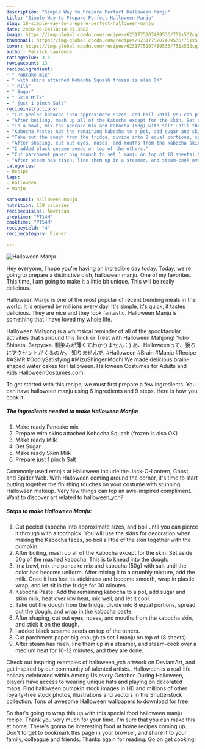 ```yaml
---
description: "Simple Way to Prepare Perfect Halloween Manju"
title: "Simple Way to Prepare Perfect Halloween Manju"
slug: 18-simple-way-to-prepare-perfect-halloween-manju
date: 2020-06-24T18:14:31.368Z
image: https://img-global.cpcdn.com/recipes/6231775207489536/751x532cq70/halloween-manju-recipe-main-photo.jpg
thumbnail: https://img-global.cpcdn.com/recipes/6231775207489536/751x532cq70/halloween-manju-recipe-main-photo.jpg
cover: https://img-global.cpcdn.com/recipes/6231775207489536/751x532cq70/halloween-manju-recipe-main-photo.jpg
author: Patrick Lawrence
ratingvalue: 3.3
reviewcount: 13
recipeingredient:
- " Pancake mix"
- " with skins attached Kobocha Squash frozen is also OK"
- " Milk"
- " Sugar"
- " Skim Milk"
- " just 1 pinch Salt"
recipeinstructions:
- "Cut peeled kabocha into approximate sizes, and boil until you can pierce it through with a toothpick. You will use the skins for decoration when making the Kabocha faces, so boil a little of the skin together with the pumpkin."
- "After boiling, mash up all of the Kabocha except for the skin. Set aside 50g of the mashed kabocha. This is to knead into the dough."
- "In a bowl, mix the pancake mix and kabocha (50g) with salt until the color has become uniform. After mixing it to a crumbly mixture, add the milk. Once it has lost its stickiness and become smooth, wrap in plastic wrap, and let sit in the fridge for 30 minutes."
- "Kabocha Paste: Add the remaining kabocha to a pot, add sugar and skim milk, heat over low heat, mix well, and let it cool."
- "Take out the dough from the fridge, divide into 8 equal portions, spread out the dough, and wrap in the kabocha paste."
- "After shaping, cut out eyes, noses, and mouths from the kabocha skin, and stick it on the dough."
- "I added black sesame seeds on top of the others."
- "Cut parchment paper big enough to set 1 manju on top of (8 sheets)."
- "After steam has risen, line them up in a steamer, and steam-cook over a medium heat for 10-12 minutes, and they are done."
categories:
- Recipe
tags:
- halloween
- manju

katakunci: halloween manju 
nutrition: 150 calories
recipecuisine: American
preptime: "PT14M"
cooktime: "PT54M"
recipeyield: "4"
recipecategory: Dinner

---
```



![Halloween Manju](https://img-global.cpcdn.com/recipes/6231775207489536/751x532cq70/halloween-manju-recipe-main-photo.jpg)

Hey everyone, I hope you're having an incredible day today. Today, we're going to prepare a distinctive dish, halloween manju. One of my favorites. This time, I am going to make it a little bit unique. This will be really delicious.

Halloween Manju is one of the most popular of recent trending meals in the world. It is enjoyed by millions every day. It's simple, it's quick, it tastes delicious. They are nice and they look fantastic. Halloween Manju is something that I have loved my whole life.

Halloween Mahjong is a whimsical reminder of all of the spooktacular activities that surround this Trick or Treat with Halloween Mahjong! Yoko Shibata. Загрузка. 馴染みが薄くてわかりません：) あ、Halloweenって、後ろにアクセントがくるのか。 知りませんで. #Halloween #Brain #Manju #Recipe #ASMR #OddlySatisfying #MizuShingenMochi We made delicious brain-shaped water cakes for Halloween. Halloween Costumes for Adults and Kids HalloweenCostumes.com.


To get started with this recipe, we must first prepare a few ingredients. You can have halloween manju using 6 ingredients and 9 steps. Here is how you cook it.

<!--inarticleads1-->

##### The ingredients needed to make Halloween Manju:

1. Make ready  Pancake mix
1. Prepare  with skins attached Kobocha Squash (frozen is also OK)
1. Make ready  Milk
1. Get  Sugar
1. Make ready  Skim Milk
1. Prepare  just 1 pinch Salt


Commonly used emojis at Halloween include the Jack-O-Lantern, Ghost, and Spider Web. With Halloween coming around the corner, it&#39;s time to start putting together the finishing touches on your costume with stunning Halloween makeup. Very few things can top an awe-inspired compliment. Want to discover art related to halloween_ych? 

<!--inarticleads2-->

##### Steps to make Halloween Manju:

1. Cut peeled kabocha into approximate sizes, and boil until you can pierce it through with a toothpick. You will use the skins for decoration when making the Kabocha faces, so boil a little of the skin together with the pumpkin.
1. After boiling, mash up all of the Kabocha except for the skin. Set aside 50g of the mashed kabocha. This is to knead into the dough.
1. In a bowl, mix the pancake mix and kabocha (50g) with salt until the color has become uniform. After mixing it to a crumbly mixture, add the milk. Once it has lost its stickiness and become smooth, wrap in plastic wrap, and let sit in the fridge for 30 minutes.
1. Kabocha Paste: Add the remaining kabocha to a pot, add sugar and skim milk, heat over low heat, mix well, and let it cool.
1. Take out the dough from the fridge, divide into 8 equal portions, spread out the dough, and wrap in the kabocha paste.
1. After shaping, cut out eyes, noses, and mouths from the kabocha skin, and stick it on the dough.
1. I added black sesame seeds on top of the others.
1. Cut parchment paper big enough to set 1 manju on top of (8 sheets).
1. After steam has risen, line them up in a steamer, and steam-cook over a medium heat for 10-12 minutes, and they are done.


Check out inspiring examples of halloween_ych artwork on DeviantArt, and get inspired by our community of talented artists.. Halloween is a real-life holiday celebrated within Among Us every October. During Halloween, players have access to wearing unique hats and playing on decorated maps. Find halloween pumpkin stock images in HD and millions of other royalty-free stock photos, illustrations and vectors in the Shutterstock collection. Tons of awesome Halloween wallpapers to download for free. 

So that's going to wrap this up with this special food halloween manju recipe. Thank you very much for your time. I'm sure that you can make this at home. There's gonna be interesting food at home recipes coming up. Don't forget to bookmark this page in your browser, and share it to your family, colleague and friends. Thanks again for reading. Go on get cooking!
